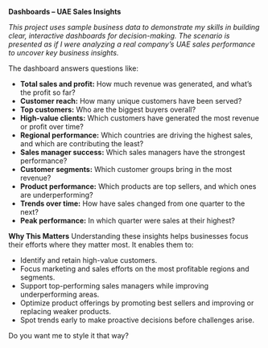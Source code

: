 

**Dashboards – UAE Sales Insights**

*This project uses sample business data to demonstrate my skills in building clear, interactive dashboards for decision-making. The scenario is presented as if I were analyzing a real company’s UAE sales performance to uncover key business insights.*

The dashboard answers questions like:

* **Total sales and profit:** How much revenue was generated, and what’s the profit so far?
* **Customer reach:** How many unique customers have been served?
* **Top customers:** Who are the biggest buyers overall?
* **High-value clients:** Which customers have generated the most revenue or profit over time?
* **Regional performance:** Which countries are driving the highest sales, and which are contributing the least?
* **Sales manager success:** Which sales managers have the strongest performance?
* **Customer segments:** Which customer groups bring in the most revenue?
* **Product performance:** Which products are top sellers, and which ones are underperforming?
* **Trends over time:** How have sales changed from one quarter to the next?
* **Peak performance:** In which quarter were sales at their highest?

**Why This Matters**
Understanding these insights helps businesses focus their efforts where they matter most. It enables them to:

* Identify and retain high-value customers.
* Focus marketing and sales efforts on the most profitable regions and segments.
* Support top-performing sales managers while improving underperforming areas.
* Optimize product offerings by promoting best sellers and improving or replacing weaker products.
* Spot trends early to make proactive decisions before challenges arise.


Do you want me to style it that way?
